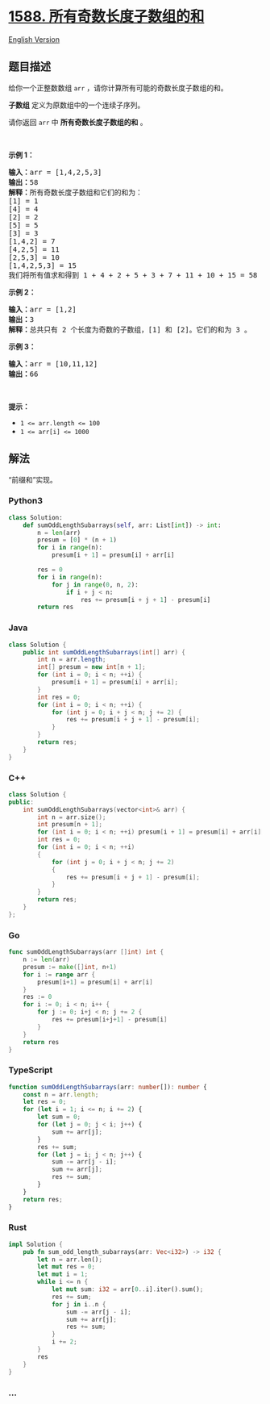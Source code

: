 # [1588. 所有奇数长度子数组的和](https://leetcode.cn/problems/sum-of-all-odd-length-subarrays)

[English Version](/solution/1500-1599/1588.Sum%20of%20All%20Odd%20Length%20Subarrays/README_EN.md)

## 题目描述

<!-- 这里写题目描述 -->

<p>给你一个正整数数组&nbsp;<code>arr</code>&nbsp;，请你计算所有可能的奇数长度子数组的和。</p>

<p><strong>子数组</strong> 定义为原数组中的一个连续子序列。</p>

<p>请你返回 <code>arr</code>&nbsp;中 <strong>所有奇数长度子数组的和</strong> 。</p>

<p>&nbsp;</p>

<p><strong>示例 1：</strong></p>

<pre><strong>输入：</strong>arr = [1,4,2,5,3]
<strong>输出：</strong>58
<strong>解释：</strong>所有奇数长度子数组和它们的和为：
[1] = 1
[4] = 4
[2] = 2
[5] = 5
[3] = 3
[1,4,2] = 7
[4,2,5] = 11
[2,5,3] = 10
[1,4,2,5,3] = 15
我们将所有值求和得到 1 + 4 + 2 + 5 + 3 + 7 + 11 + 10 + 15 = 58</pre>

<p><strong>示例 2：</strong></p>

<pre><strong>输入：</strong>arr = [1,2]
<strong>输出：</strong>3
<strong>解释：</strong>总共只有 2 个长度为奇数的子数组，[1] 和 [2]。它们的和为 3 。</pre>

<p><strong>示例 3：</strong></p>

<pre><strong>输入：</strong>arr = [10,11,12]
<strong>输出：</strong>66
</pre>

<p>&nbsp;</p>

<p><strong>提示：</strong></p>

<ul>
	<li><code>1 &lt;= arr.length &lt;= 100</code></li>
	<li><code>1 &lt;= arr[i] &lt;= 1000</code></li>
</ul>

## 解法

<!-- 这里可写通用的实现逻辑 -->

“前缀和”实现。

<!-- tabs:start -->

### **Python3**

<!-- 这里可写当前语言的特殊实现逻辑 -->

```python
class Solution:
    def sumOddLengthSubarrays(self, arr: List[int]) -> int:
        n = len(arr)
        presum = [0] * (n + 1)
        for i in range(n):
            presum[i + 1] = presum[i] + arr[i]

        res = 0
        for i in range(n):
            for j in range(0, n, 2):
                if i + j < n:
                    res += presum[i + j + 1] - presum[i]
        return res
```

### **Java**

<!-- 这里可写当前语言的特殊实现逻辑 -->

```java
class Solution {
    public int sumOddLengthSubarrays(int[] arr) {
        int n = arr.length;
        int[] presum = new int[n + 1];
        for (int i = 0; i < n; ++i) {
            presum[i + 1] = presum[i] + arr[i];
        }
        int res = 0;
        for (int i = 0; i < n; ++i) {
            for (int j = 0; i + j < n; j += 2) {
                res += presum[i + j + 1] - presum[i];
            }
        }
        return res;
    }
}
```

### **C++**

```cpp
class Solution {
public:
    int sumOddLengthSubarrays(vector<int>& arr) {
        int n = arr.size();
        int presum[n + 1];
        for (int i = 0; i < n; ++i) presum[i + 1] = presum[i] + arr[i];
        int res = 0;
        for (int i = 0; i < n; ++i)
        {
            for (int j = 0; i + j < n; j += 2)
            {
                res += presum[i + j + 1] - presum[i];
            }
        }
        return res;
    }
};
```

### **Go**

```go
func sumOddLengthSubarrays(arr []int) int {
	n := len(arr)
	presum := make([]int, n+1)
	for i := range arr {
		presum[i+1] = presum[i] + arr[i]
	}
	res := 0
	for i := 0; i < n; i++ {
		for j := 0; i+j < n; j += 2 {
			res += presum[i+j+1] - presum[i]
		}
	}
	return res
}
```

### **TypeScript**

```ts
function sumOddLengthSubarrays(arr: number[]): number {
    const n = arr.length;
    let res = 0;
    for (let i = 1; i <= n; i += 2) {
        let sum = 0;
        for (let j = 0; j < i; j++) {
            sum += arr[j];
        }
        res += sum;
        for (let j = i; j < n; j++) {
            sum -= arr[j - i];
            sum += arr[j];
            res += sum;
        }
    }
    return res;
}
```

### **Rust**

```rust
impl Solution {
    pub fn sum_odd_length_subarrays(arr: Vec<i32>) -> i32 {
        let n = arr.len();
        let mut res = 0;
        let mut i = 1;
        while i <= n {
            let mut sum: i32 = arr[0..i].iter().sum();
            res += sum;
            for j in i..n {
                sum -= arr[j - i];
                sum += arr[j];
                res += sum;
            }
            i += 2;
        }
        res
    }
}
```

### **...**

```

```

<!-- tabs:end -->
